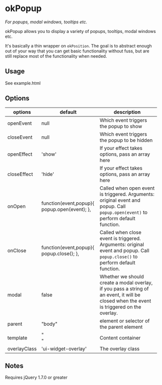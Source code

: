 # okPopup

*For popups, modal windows, tooltips etc.*

okPopup allows you to display a variety of popups, tooltips, modal windows etc.

It's basically a thin wrapper on `okPosition`. The goal is to abstract enough
out of your way that you can get basic functionality without fuss, but are
still replace most of the functionality when needed.


## Usage

See example.html


## Options

options       | default                                      | description
------------- | -------------------------------------------- | -------------
openEvent     | null                                         | Which event triggers the popup to show
closeEvent    | null                                         | Which event triggers the popup to be hidden
openEffect    | 'show'                                       | If your effect takes options, pass an array here
closeEffect   | 'hide'                                       | If your effect takes options, pass an array here
onOpen        | function(event,popup){ popup.open(event); }, | Called when open event is triggered. Arguments: original event and popup. Call `popup.open(event)` to perform default function.
onClose       | function(event,popup){ popup.close(); },     | Called when close event is triggered. Arguments: original event and popup. Call `popup.close()` to perform default function.
modal         | false                                        | Whether we should create a modal overlay, if you pass a string of an event, it will be closed when the event is triggered on the overlay.
parent        | "body"                                       | element or selector of the parent element
template      | "<div class='ui-popup'></div>"               | Content container
overlayClass  | 'ui-widget-overlay'                          | The overlay class

## Notes

Requires jQuery 1.7.0 or greater

